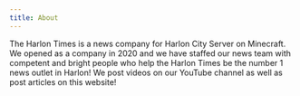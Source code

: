 ```yaml
---
title: About
---
```


The Harlon Times is a news company for Harlon City Server on Minecraft. We opened as a company in 2020 and we have staffed our news team with competent and bright people who help the Harlon Times be the number 1 news outlet in Harlon! We post videos on our YouTube channel as well as post articles on this website!
